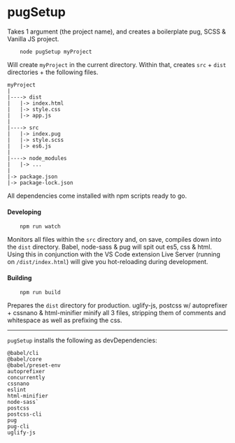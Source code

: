 # pugSetup

Takes 1 argument (the project name), and creates a boilerplate pug, SCSS & Vanilla JS project.

```
    node pugSetup myProject
```

Will create `myProject` in the current directory. Within that, creates `src` + `dist` directories + the following files.

```
myProject
|
|----> dist
|   |-> index.html
|   |-> style.css
|   |-> app.js
|
|----> src
|   |-> index.pug
|   |-> style.scss
|   |-> es6.js
|
|----> node_modules
|   |-> ...
|
|-> package.json
|-> package-lock.json

```

All dependencies come installed with npm scripts ready to go.

#### Developing

```
    npm run watch
```

Monitors all files within the `src` directory and, on save, compiles down into the `dist` directory. Babel, node-sass & pug will spit out es5, css & html. Using this in conjunction with the VS Code extension Live Server (running on `/dist/index.html`) will give you hot-reloading during development.

#### Building

```
    npm run build
```

Prepares the `dist` directory for production. uglify-js, postcss w/ autoprefixer + cssnano & html-minifier minify all 3 files, stripping them of comments and whitespace as well as prefixing the css.

---

`pugSetup` installs the following as devDependencies:

```
@babel/cli
@babel/core
@babel/preset-env
autoprefixer
concurrently
cssnano
eslint
html-minifier
node-sass`
postcss
postcss-cli
pug
pug-cli
uglify-js
```
